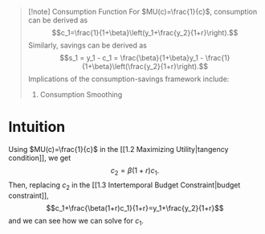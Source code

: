 >[!note] Consumption Function
>For $MU(c)=\frac{1}{c}$, consumption can be derived as
>$$c_1=\frac{1}{1+\beta}\left(y_1+\frac{y_2}{1+r}\right).$$
>Similarly, savings can be derived as
>$$s_1 = y_1 - c_1 = \frac{\beta}{1+\beta}y_1 - \frac{1}{1+\beta}\left(\frac{y_2}{1+r}\right).$$
>Implications of the consumption-savings framework include:
>1. Consumption Smoothing 
# Intuition
Using $MU(c)=\frac{1}{c}$ in the [[1.2 Maximizing Utility|tangency condition]], we get
$$c_2=\beta(1+r)c_1.$$
Then, replacing $c_2$ in the [[1.3 Intertemporal Budget Constraint|budget constraint]],
$$c_1+\frac{\beta(1+r)c_1}{1+r}=y_1+\frac{y_2}{1+r}$$
and we can see how we can solve for $c_1$.